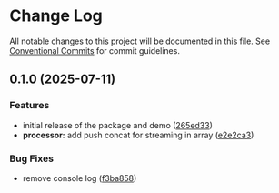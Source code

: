 # Change Log

All notable changes to this project will be documented in this file.
See [Conventional Commits](https://conventionalcommits.org) for commit guidelines.

## 0.1.0 (2025-07-11)


### Features

* initial release of the package and demo ([265ed33](https://github.com/yoyo-67/progressive-json/commit/265ed3365eba41a7c8b78fdc6ce67f2eb82aba07))
* **processor:** add push concat for streaming in array ([e2e2ca3](https://github.com/yoyo-67/progressive-json/commit/e2e2ca3ae5bb38c99cbbeaad8460b456be77cc7e))


### Bug Fixes

* remove console log ([f3ba858](https://github.com/yoyo-67/progressive-json/commit/f3ba858070d6c9f2f73430b8d572b8c0588c5806))
